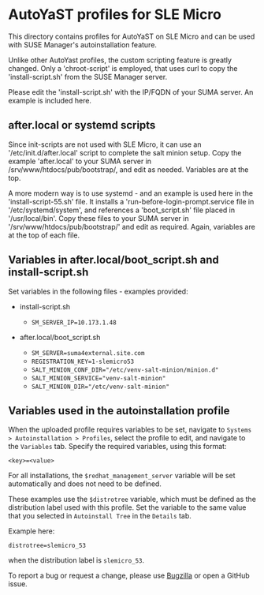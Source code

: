 # AutoYaST profiles for SLE Micro

This directory contains profiles for AutoYaST on SLE Micro and can be used with SUSE Manager's autoinstallation feature.

Unlike other AutoYast profiles, the custom scripting feature is greatly changed.  Only a 'chroot-script' is employed, that uses curl to copy the 'install-script.sh' from the SUSE Manager server.

Please edit the 'install-script.sh' with the IP/FQDN of your SUMA server.  An example is included here.
## after.local or systemd scripts
Since init-scripts are not used with SLE Micro, it can use an '/etc/init.d/after.local' script to complete the salt minion setup.  Copy the example 'after.local'  to your SUMA server in /srv/www/htdocs/pub/bootstrap/, and edit as needed.  Variables are at the top.

A more modern way is to use systemd - and an example is used here in the 'install-script-55.sh' file.  It installs a 'run-before-login-prompt.service file in '/etc/systemd/system', and references a 'boot_script.sh' file placed in '/usr/local/bin'.  Copy these files to your SUMA server in '/srv/www/htdocs/pub/bootstrap/' and edit as required.  Again, variables are at the top of each file.

## Variables in after.local/boot_script.sh and install-script.sh

Set variables in the following files - examples provided:

* install-script.sh
  * `SM_SERVER_IP=10.173.1.48`

* after.local/boot_script.sh
  * `SM_SERVER=suma4external.site.com`
  * `REGISTRATION_KEY=1-slemicro53`
  * `SALT_MINION_CONF_DIR="/etc/venv-salt-minion/minion.d"`
  * `SALT_MINION_SERVICE="venv-salt-minion"`
  * `SALT_MINION_DIR="/etc/venv-salt-minion"`


## Variables used in the autoinstallation profile
When the uploaded profile requires variables to be set, navigate to `Systems > Autoinstallation > Profiles`, select the profile to edit, and navigate to the `Variables` tab.
Specify the required variables, using this format:

```
<key>=<value>
```

For all installations, the `$redhat_management_server` variable will be set automatically and does not need to be defined.

These examples use the `$distrotree` variable, which must be defined as the distribution label used with this profile.
Set the variable to the same value that you selected in `Autoinstall Tree` in the `Details` tab.

Example here:

```
distrotree=slemicro_53
```

when the distribution label is `slemicro_53`.

To report a bug or request a change, please use [Bugzilla](https://bugzilla.suse.com) or open a GitHub issue.
